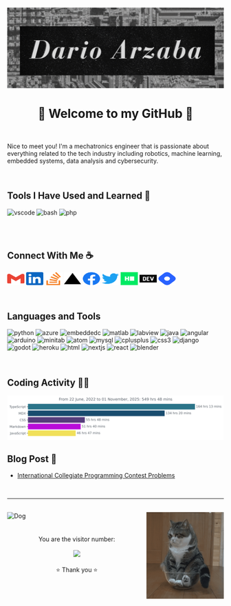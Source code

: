 <p align="center">
	<img src="DarioArzabaHero.png" alt="my banner">
</p>

<h1 align="center">🌊 Welcome to my GitHub 🌴</h1>

<br/>

Nice to meet you! I'm a mechatronics engineer that is passionate about everything related to the tech industry including robotics, machine learning, embedded systems, data analysis and cybersecurity. 

<br/>
<h2>Tools I Have Used and Learned 🚀</h2>
<p align="left">
<img src="https://cdn.jsdelivr.net/gh/devicons/devicon/icons/vscode/vscode-original.svg" alt="vscode" width="45" height="45"/>
<img src="https://cdn.jsdelivr.net/gh/devicons/devicon/icons/bash/bash-original.svg" alt="bash" width="45" height="45"/>
<img src="https://cdn.jsdelivr.net/gh/devicons/devicon/icons/php/php-original.svg" alt="php" width="45" height="45"/>
</p>
<br/>

<!-- Hope you are having a great day. Let's collaborate and connect 🤝 -->

<br/>
<h2 align="left">Connect With Me ☕</h2>
<p align="left">
  <a href="mailto:dario.arzaba@gmail.com" target="blank"><img align="center" src="icons/gmail.svg" alt="Email" height="30" width="40" /></a>
  <a href="https://www.linkedin.com/in/dario-arzaba/" target="blank"><img align="center" src="icons/linkedin.svg" alt="Linkedin" height="30" width="40" /></a>
  <a href="https://stackoverflow.com/users/6243342/dario-arzaba" target="blank"><img align="center" src="icons/stackoverflow.svg" alt="stackoverflow" height="30" width="40" /></a>
  <a href="https://darioarzaba.vercel.app/" target="blank"><img align="center" src="icons/vercel.svg" alt="Blog" height="30" width="40" /></a>
  <a href="https://www.facebook.com/darioarzaba/" target="blank"><img align="center" src="icons/fb.svg" alt="facebook" height="30" width="40" /></a>
  <a href="https://twitter.com/ArzabaDario" target="blank"><img align="center" src="icons/twitter.svg" alt="twitter" height="30" width="40" /></a>
  <a href="https://www.hackerrank.com/dario_arzaba" target="blank"><img align="center" src="icons/hackerrank.svg" alt="hackerrank" height="30" width="40" /></a>
  <a href="https://dev.to/darioarzaba" target="blank"><img align="center" src="icons/devto.svg" alt="dev" height="30" width="40" /></a>
  <a href="https://hashnode.com/@DarioArzaba" target="blank"><img align="center" src="icons/hashnode.svg" alt="hashnode" height="30" width="40" /></a>
</p>
<br/>

<h2 align="left">Languages and Tools</h2>
<p align="left">
  <img src="https://cdn.jsdelivr.net/gh/devicons/devicon/icons/python/python-original.svg" alt="python" width="40" height="40"/>
  <img src="https://cdn.jsdelivr.net/gh/devicons/devicon/icons/azure/azure-original.svg" alt="azure" width="40" height="40"/>
  <img src="https://cdn.jsdelivr.net/gh/devicons/devicon/icons/embeddedc/embeddedc-original.svg" alt="embeddedc" width="40" height="40"/>
  <img src="https://cdn.jsdelivr.net/gh/devicons/devicon/icons/matlab/matlab-original.svg" alt="matlab" width="40" height="40"/>
  <img src="https://cdn.jsdelivr.net/gh/devicons/devicon/icons/labview/labview-original.svg" alt="labview" width="40" height="40"/>
  <img src="https://cdn.jsdelivr.net/gh/devicons/devicon/icons/java/java-original.svg" alt="java" width="40" height="40"/>
  <img src="https://cdn.jsdelivr.net/gh/devicons/devicon/icons/angularjs/angularjs-original.svg" alt="angular" width="40" height="40"/>
  <img src="https://cdn.jsdelivr.net/gh/devicons/devicon/icons/arduino/arduino-original.svg" alt="arduino" width="40" height="40"/>
  <img src="https://cdn.jsdelivr.net/gh/devicons/devicon/icons/minitab/minitab-original.svg" alt="minitab" width="40" height="40"/>
  <img src="https://cdn.jsdelivr.net/gh/devicons/devicon/icons/atom/atom-original.svg" alt="atom" width="40" height="40"/>
  <img src="https://cdn.jsdelivr.net/gh/devicons/devicon/icons/mysql/mysql-original.svg" alt="mysql" width="40" height="40"/>
  <img src="https://cdn.jsdelivr.net/gh/devicons/devicon/icons/cplusplus/cplusplus-original.svg" alt="cplusplus" width="40" height="40"/>
  <img src="https://cdn.jsdelivr.net/gh/devicons/devicon/icons/css3/css3-original.svg" alt="css3" width="40" height="40"/>
  <img src="https://cdn.jsdelivr.net/gh/devicons/devicon/icons/django/django-plain.svg" alt="django" width="40" height="40"/>
  <img src="https://cdn.jsdelivr.net/gh/devicons/devicon/icons/godot/godot-original.svg" alt="godot" width="40" height="40"/>
  <img src="https://cdn.jsdelivr.net/gh/devicons/devicon/icons/heroku/heroku-original.svg" alt="heroku" width="40" height="40"/>
  <img src="https://cdn.jsdelivr.net/gh/devicons/devicon/icons/html5/html5-original.svg" alt="html" width="40" height="40"/>
  <img src="https://cdn.jsdelivr.net/gh/devicons/devicon/icons/nextjs/nextjs-original.svg" alt="nextjs" width="40" height="40"/>
  <img src="https://cdn.jsdelivr.net/gh/devicons/devicon/icons/react/react-original.svg" alt="react" width="40" height="40"/>
  <img src="https://cdn.jsdelivr.net/gh/devicons/devicon/icons/blender/blender-original.svg" alt="blender" width="40" height="40"/>
</p>
<br/>

## Coding Activity 👨‍💻

<img
  src="https://github.com/darioarzaba/darioarzaba/blob/main/images/stat.svg"
  alt="Dario Arzaba WakaTime Activity"
/>
<br/>

## Blog Post 📝

- [International Collegiate Programming Contest Problems](https://darioarzaba.vercel.app/blog/programming/ICPC1974)
<br/>

---
<br/>

<img align="right" alt="Dog" width="180" src="cat.gif" />
<img align="left" alt="Dog" width="150" src="dog.gif" />
<h3 align="center"></h3>
<br>
<p align="center">
  You are the visitor number:<br>
  <br>
  <img src="https://profile-counter.glitch.me/darioarzaba/count.svg" />
  <br>
  <br>
  ⭐ Thank you ⭐<br>
</p>

<!-- You are awesome! <3 -->
